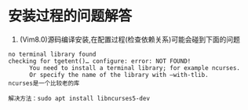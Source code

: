 # 安装过程的问题解答

1. (Vim8.0)源码编译安装,在配置过程(检查依赖关系)可能会碰到下面的问题
```
no terminal library found
checking for tgetent()… configure: error: NOT FOUND!
      You need to install a terminal library; for example ncurses.
      Or specify the name of the library with –with-tlib.
ncurses是一个比较老的库

解决方法：sudo apt install libncurses5-dev
```
